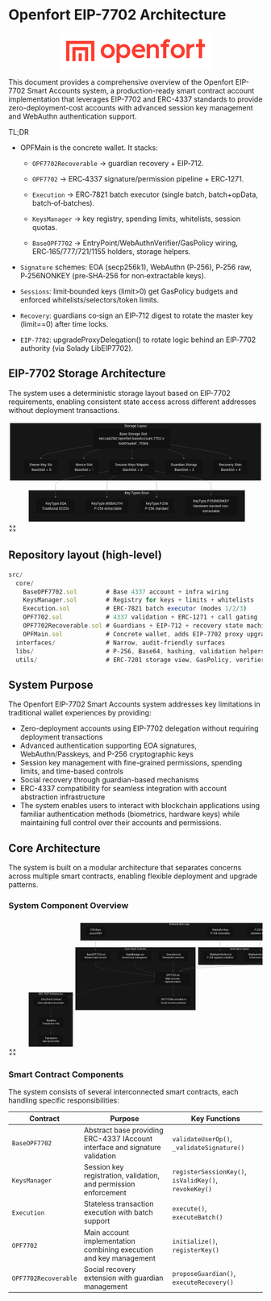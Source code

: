 # Openfort EIP-7702 Architecture

<p align="center">
  <img src="Logo_black_primary_no_bg.png" alt="Openfort" style="width: 300px;" />
</p>


This document provides a comprehensive overview of the Openfort EIP-7702 Smart Accounts system, a production-ready smart contract account implementation that leverages EIP-7702 and ERC-4337 standards to provide zero-deployment-cost accounts with advanced session key management and WebAuthn authentication support.

TL;DR

* OPFMain is the concrete wallet. It stacks:

    - `OPF7702Recoverable` → guardian recovery + EIP‑712.

    - `OPF7702` → ERC‑4337 signature/permission pipeline + ERC‑1271.

    - `Execution` → ERC‑7821 batch executor (single batch, batch+opData, batch‑of‑batches).

    - `KeysManager` → key registry, spending limits, whitelists, session quotas.

    - `BaseOPF7702` → EntryPoint/WebAuthnVerifier/GasPolicy wiring, ERC‑165/777/721/1155 holders, storage helpers.

* `Signature` schemes: EOA (secp256k1), WebAuthn (P‑256), P‑256 raw, P‑256NONKEY (pre‑SHA‑256 for non‑extractable keys).

* `Sessions`: limit‑bounded keys (limit>0) get GasPolicy budgets and enforced whitelists/selectors/token limits.

* `Recovery`: guardians co‑sign an EIP‑712 digest to rotate the master key (limit==0) after time locks.

* `EIP‑7702`: upgradeProxyDelegation() to rotate logic behind an EIP‑7702 authority (via Solady LibEIP7702).

## EIP-7702 Storage Architecture
The system uses a deterministic storage layout based on EIP-7702 requirements, enabling consistent state access across different addresses without deployment transactions.
<div class="group relative cursor-pointer overflow-x-auto rounded-md bg-[#f2f1f0] p-4 transition-colors hover:bg-[#ededed] dark:bg-[#1f1f1f] dark:hover:bg-[#242424]" type="button" aria-haspopup="dialog" aria-expanded="false" aria-controls="radix-«r2c»" data-state="closed"><div class="flex justify-center"><svg aria-roledescription="flowchart-v2" role="graphics-document document" viewBox="0 0 1245.671875 498" style="max-width: 1245.67px; touch-action: none; user-select: none; cursor: grab;" class="flowchart" xmlns:xlink="http://www.w3.org/1999/xlink" xmlns="http://www.w3.org/2000/svg" id="mermaid-baqo79nws2" preserveAspectRatio="xMidYMid meet"><style>#mermaid-baqo79nws2{font-family:ui-sans-serif,-apple-system,system-ui,Segoe UI,Helvetica;font-size:16px;fill:#ccc;}@keyframes edge-animation-frame{from{stroke-dashoffset:0;}}@keyframes dash{to{stroke-dashoffset:0;}}#mermaid-baqo79nws2 .edge-animation-slow{stroke-dasharray:9,5!important;stroke-dashoffset:900;animation:dash 50s linear infinite;stroke-linecap:round;}#mermaid-baqo79nws2 .edge-animation-fast{stroke-dasharray:9,5!important;stroke-dashoffset:900;animation:dash 20s linear infinite;stroke-linecap:round;}#mermaid-baqo79nws2 .error-icon{fill:#333;}#mermaid-baqo79nws2 .error-text{fill:#cccccc;stroke:#cccccc;}#mermaid-baqo79nws2 .edge-thickness-normal{stroke-width:1px;}#mermaid-baqo79nws2 .edge-thickness-thick{stroke-width:3.5px;}#mermaid-baqo79nws2 .edge-pattern-solid{stroke-dasharray:0;}#mermaid-baqo79nws2 .edge-thickness-invisible{stroke-width:0;fill:none;}#mermaid-baqo79nws2 .edge-pattern-dashed{stroke-dasharray:3;}#mermaid-baqo79nws2 .edge-pattern-dotted{stroke-dasharray:2;}#mermaid-baqo79nws2 .marker{fill:#666;stroke:#666;}#mermaid-baqo79nws2 .marker.cross{stroke:#666;}#mermaid-baqo79nws2 svg{font-family:ui-sans-serif,-apple-system,system-ui,Segoe UI,Helvetica;font-size:16px;}#mermaid-baqo79nws2 p{margin:0;}#mermaid-baqo79nws2 .label{font-family:ui-sans-serif,-apple-system,system-ui,Segoe UI,Helvetica;color:#fff;}#mermaid-baqo79nws2 .cluster-label text{fill:#fff;}#mermaid-baqo79nws2 .cluster-label span{color:#fff;}#mermaid-baqo79nws2 .cluster-label span p{background-color:transparent;}#mermaid-baqo79nws2 .label text,#mermaid-baqo79nws2 span{fill:#fff;color:#fff;}#mermaid-baqo79nws2 .node rect,#mermaid-baqo79nws2 .node circle,#mermaid-baqo79nws2 .node ellipse,#mermaid-baqo79nws2 .node polygon,#mermaid-baqo79nws2 .node path{fill:#111;stroke:#222;stroke-width:1px;}#mermaid-baqo79nws2 .rough-node .label text,#mermaid-baqo79nws2 .node .label text,#mermaid-baqo79nws2 .image-shape .label,#mermaid-baqo79nws2 .icon-shape .label{text-anchor:middle;}#mermaid-baqo79nws2 .node .katex path{fill:#000;stroke:#000;stroke-width:1px;}#mermaid-baqo79nws2 .rough-node .label,#mermaid-baqo79nws2 .node .label,#mermaid-baqo79nws2 .image-shape .label,#mermaid-baqo79nws2 .icon-shape .label{text-align:center;}#mermaid-baqo79nws2 .node.clickable{cursor:pointer;}#mermaid-baqo79nws2 .root .anchor path{fill:#666!important;stroke-width:0;stroke:#666;}#mermaid-baqo79nws2 .arrowheadPath{fill:#0b0b0b;}#mermaid-baqo79nws2 .edgePath .path{stroke:#666;stroke-width:2.0px;}#mermaid-baqo79nws2 .flowchart-link{stroke:#666;fill:none;}#mermaid-baqo79nws2 .edgeLabel{background-color:#161616;text-align:center;}#mermaid-baqo79nws2 .edgeLabel p{background-color:#161616;}#mermaid-baqo79nws2 .edgeLabel rect{opacity:0.5;background-color:#161616;fill:#161616;}#mermaid-baqo79nws2 .labelBkg{background-color:rgba(22, 22, 22, 0.5);}#mermaid-baqo79nws2 .cluster rect{fill:#161616;stroke:#222;stroke-width:1px;}#mermaid-baqo79nws2 .cluster text{fill:#fff;}#mermaid-baqo79nws2 .cluster span{color:#fff;}#mermaid-baqo79nws2 div.mermaidTooltip{position:absolute;text-align:center;max-width:200px;padding:2px;font-family:ui-sans-serif,-apple-system,system-ui,Segoe UI,Helvetica;font-size:12px;background:#333;border:1px solid hsl(0, 0%, 10%);border-radius:2px;pointer-events:none;z-index:100;}#mermaid-baqo79nws2 .flowchartTitleText{text-anchor:middle;font-size:18px;fill:#ccc;}#mermaid-baqo79nws2 rect.text{fill:none;stroke-width:0;}#mermaid-baqo79nws2 .icon-shape,#mermaid-baqo79nws2 .image-shape{background-color:#161616;text-align:center;}#mermaid-baqo79nws2 .icon-shape p,#mermaid-baqo79nws2 .image-shape p{background-color:#161616;padding:2px;}#mermaid-baqo79nws2 .icon-shape rect,#mermaid-baqo79nws2 .image-shape rect{opacity:0.5;background-color:#161616;fill:#161616;}#mermaid-baqo79nws2 :root{--mermaid-font-family:"trebuchet ms",verdana,arial,sans-serif;}</style><g><marker orient="auto" markerHeight="8" markerWidth="8" markerUnits="userSpaceOnUse" refY="5" refX="5" viewBox="0 0 10 10" class="marker flowchart-v2" id="mermaid-baqo79nws2_flowchart-v2-pointEnd"><path style="stroke-width: 1; stroke-dasharray: 1, 0;" class="arrowMarkerPath" d="M 0 0 L 10 5 L 0 10 z"></path></marker><marker orient="auto" markerHeight="8" markerWidth="8" markerUnits="userSpaceOnUse" refY="5" refX="4.5" viewBox="0 0 10 10" class="marker flowchart-v2" id="mermaid-baqo79nws2_flowchart-v2-pointStart"><path style="stroke-width: 1; stroke-dasharray: 1, 0;" class="arrowMarkerPath" d="M 0 5 L 10 10 L 10 0 z"></path></marker><marker orient="auto" markerHeight="11" markerWidth="11" markerUnits="userSpaceOnUse" refY="5" refX="11" viewBox="0 0 10 10" class="marker flowchart-v2" id="mermaid-baqo79nws2_flowchart-v2-circleEnd"><circle style="stroke-width: 1; stroke-dasharray: 1, 0;" class="arrowMarkerPath" r="5" cy="5" cx="5"></circle></marker><marker orient="auto" markerHeight="11" markerWidth="11" markerUnits="userSpaceOnUse" refY="5" refX="-1" viewBox="0 0 10 10" class="marker flowchart-v2" id="mermaid-baqo79nws2_flowchart-v2-circleStart"><circle style="stroke-width: 1; stroke-dasharray: 1, 0;" class="arrowMarkerPath" r="5" cy="5" cx="5"></circle></marker><marker orient="auto" markerHeight="11" markerWidth="11" markerUnits="userSpaceOnUse" refY="5.2" refX="12" viewBox="0 0 11 11" class="marker cross flowchart-v2" id="mermaid-baqo79nws2_flowchart-v2-crossEnd"><path style="stroke-width: 2; stroke-dasharray: 1, 0;" class="arrowMarkerPath" d="M 1,1 l 9,9 M 10,1 l -9,9"></path></marker><marker orient="auto" markerHeight="11" markerWidth="11" markerUnits="userSpaceOnUse" refY="5.2" refX="-1" viewBox="0 0 11 11" class="marker cross flowchart-v2" id="mermaid-baqo79nws2_flowchart-v2-crossStart"><path style="stroke-width: 2; stroke-dasharray: 1, 0;" class="arrowMarkerPath" d="M 1,1 l 9,9 M 10,1 l -9,9"></path></marker><g class="root"><g class="clusters"><g data-look="classic" id="subGraph1" class="cluster"><rect height="152" width="1059.3125" y="338" x="99.4609375" style=""></rect><g transform="translate(569.3984375, 338)" class="cluster-label"><foreignObject height="24" width="119.4375"><div style="display: table-cell; white-space: nowrap; line-height: 1.5; max-width: 200px; text-align: center;" xmlns="http://www.w3.org/1999/xhtml"><span class="nodeLabel"><p>Key Types Enum</p></span></div></foreignObject></g></g><g data-look="classic" id="subGraph0" class="cluster"><rect height="280" width="1229.671875" y="8" x="8" style=""></rect><g transform="translate(567.90625, 8)" class="cluster-label"><foreignObject height="24" width="109.859375"><div style="display: table-cell; white-space: nowrap; line-height: 1.5; max-width: 200px; text-align: center;" xmlns="http://www.w3.org/1999/xhtml"><span class="nodeLabel"><p>Storage Layout</p></span></div></foreignObject></g></g></g><g class="edgePaths"><path marker-end="url(#mermaid-baqo79nws2_flowchart-v2-pointEnd)" style="" class="edge-thickness-normal edge-pattern-solid edge-thickness-normal edge-pattern-solid flowchart-link" id="L_BaseSlot_OwnerSlot_0" d="M414.68,116.407L372.052,123.673C329.424,130.938,244.169,145.469,201.542,156.235C158.914,167,158.914,174,158.914,177.5L158.914,181"></path><path marker-end="url(#mermaid-baqo79nws2_flowchart-v2-pointEnd)" style="" class="edge-thickness-normal edge-pattern-solid edge-thickness-normal edge-pattern-solid flowchart-link" id="L_BaseSlot_NonceSlot_0" d="M446.567,135L433.638,139.167C420.709,143.333,394.851,151.667,381.921,159.333C368.992,167,368.992,174,368.992,177.5L368.992,181"></path><path marker-end="url(#mermaid-baqo79nws2_flowchart-v2-pointEnd)" style="" class="edge-thickness-normal edge-pattern-solid edge-thickness-normal edge-pattern-solid flowchart-link" id="L_BaseSlot_SessionKeysSlot_0" d="M604.82,135L604.82,139.167C604.82,143.333,604.82,151.667,604.82,159.333C604.82,167,604.82,174,604.82,177.5L604.82,181"></path><path marker-end="url(#mermaid-baqo79nws2_flowchart-v2-pointEnd)" style="" class="edge-thickness-normal edge-pattern-solid edge-thickness-normal edge-pattern-solid flowchart-link" id="L_BaseSlot_GuardianSlot_0" d="M775.64,135L789.596,139.167C803.552,143.333,831.463,151.667,845.419,159.333C859.375,167,859.375,174,859.375,177.5L859.375,181"></path><path marker-end="url(#mermaid-baqo79nws2_flowchart-v2-pointEnd)" style="" class="edge-thickness-normal edge-pattern-solid edge-thickness-normal edge-pattern-solid flowchart-link" id="L_BaseSlot_RecoverySlot_0" d="M794.961,113.94L843.712,121.617C892.464,129.294,989.966,144.647,1038.717,155.823C1087.469,167,1087.469,174,1087.469,177.5L1087.469,181"></path><path marker-end="url(#mermaid-baqo79nws2_flowchart-v2-pointEnd)" style="" class="edge-thickness-normal edge-pattern-solid edge-thickness-normal edge-pattern-solid flowchart-link" id="L_SessionKeysSlot_EOAType_0" d="M493.555,243.019L449.695,250.516C405.836,258.012,318.117,273.006,274.258,284.67C230.398,296.333,230.398,304.667,230.398,313C230.398,321.333,230.398,329.667,230.398,339.333C230.398,349,230.398,360,230.398,365.5L230.398,371"></path><path marker-end="url(#mermaid-baqo79nws2_flowchart-v2-pointEnd)" style="" class="edge-thickness-normal edge-pattern-solid edge-thickness-normal edge-pattern-solid flowchart-link" id="L_SessionKeysSlot_WebAuthnType_0" d="M530.562,263L522.629,267.167C514.695,271.333,498.828,279.667,490.894,288C482.961,296.333,482.961,304.667,482.961,313C482.961,321.333,482.961,329.667,482.961,339.333C482.961,349,482.961,360,482.961,365.5L482.961,371"></path><path marker-end="url(#mermaid-baqo79nws2_flowchart-v2-pointEnd)" style="" class="edge-thickness-normal edge-pattern-solid edge-thickness-normal edge-pattern-solid flowchart-link" id="L_SessionKeysSlot_P256Type_0" d="M679.078,263L687.012,267.167C694.945,271.333,710.813,279.667,718.746,288C726.68,296.333,726.68,304.667,726.68,313C726.68,321.333,726.68,329.667,726.68,339.333C726.68,349,726.68,360,726.68,365.5L726.68,371"></path><path marker-end="url(#mermaid-baqo79nws2_flowchart-v2-pointEnd)" style="" class="edge-thickness-normal edge-pattern-solid edge-thickness-normal edge-pattern-solid flowchart-link" id="L_SessionKeysSlot_P256NonKeyType_0" d="M716.086,242.308L762.367,249.923C808.648,257.539,901.211,272.769,947.492,284.551C993.773,296.333,993.773,304.667,993.773,313C993.773,321.333,993.773,329.667,993.773,337.333C993.773,345,993.773,352,993.773,355.5L993.773,359"></path></g><g class="edgeLabels"><g class="edgeLabel"><g transform="translate(0, 0)" class="label"><foreignObject height="0" width="0"><div style="display: table-cell; white-space: nowrap; line-height: 1.5; max-width: 200px; text-align: center;" class="labelBkg" xmlns="http://www.w3.org/1999/xhtml"><span class="edgeLabel"></span></div></foreignObject></g></g><g class="edgeLabel"><g transform="translate(0, 0)" class="label"><foreignObject height="0" width="0"><div style="display: table-cell; white-space: nowrap; line-height: 1.5; max-width: 200px; text-align: center;" class="labelBkg" xmlns="http://www.w3.org/1999/xhtml"><span class="edgeLabel"></span></div></foreignObject></g></g><g class="edgeLabel"><g transform="translate(0, 0)" class="label"><foreignObject height="0" width="0"><div style="display: table-cell; white-space: nowrap; line-height: 1.5; max-width: 200px; text-align: center;" class="labelBkg" xmlns="http://www.w3.org/1999/xhtml"><span class="edgeLabel"></span></div></foreignObject></g></g><g class="edgeLabel"><g transform="translate(0, 0)" class="label"><foreignObject height="0" width="0"><div style="display: table-cell; white-space: nowrap; line-height: 1.5; max-width: 200px; text-align: center;" class="labelBkg" xmlns="http://www.w3.org/1999/xhtml"><span class="edgeLabel"></span></div></foreignObject></g></g><g class="edgeLabel"><g transform="translate(0, 0)" class="label"><foreignObject height="0" width="0"><div style="display: table-cell; white-space: nowrap; line-height: 1.5; max-width: 200px; text-align: center;" class="labelBkg" xmlns="http://www.w3.org/1999/xhtml"><span class="edgeLabel"></span></div></foreignObject></g></g><g class="edgeLabel"><g transform="translate(0, 0)" class="label"><foreignObject height="0" width="0"><div style="display: table-cell; white-space: nowrap; line-height: 1.5; max-width: 200px; text-align: center;" class="labelBkg" xmlns="http://www.w3.org/1999/xhtml"><span class="edgeLabel"></span></div></foreignObject></g></g><g class="edgeLabel"><g transform="translate(0, 0)" class="label"><foreignObject height="0" width="0"><div style="display: table-cell; white-space: nowrap; line-height: 1.5; max-width: 200px; text-align: center;" class="labelBkg" xmlns="http://www.w3.org/1999/xhtml"><span class="edgeLabel"></span></div></foreignObject></g></g><g class="edgeLabel"><g transform="translate(0, 0)" class="label"><foreignObject height="0" width="0"><div style="display: table-cell; white-space: nowrap; line-height: 1.5; max-width: 200px; text-align: center;" class="labelBkg" xmlns="http://www.w3.org/1999/xhtml"><span class="edgeLabel"></span></div></foreignObject></g></g><g class="edgeLabel"><g transform="translate(0, 0)" class="label"><foreignObject height="0" width="0"><div style="display: table-cell; white-space: nowrap; line-height: 1.5; max-width: 200px; text-align: center;" class="labelBkg" xmlns="http://www.w3.org/1999/xhtml"><span class="edgeLabel"></span></div></foreignObject></g></g></g><g class="nodes"><g transform="translate(604.8203125, 84)" id="flowchart-BaseSlot-0" class="node default"><rect height="102" width="380.28125" y="-51" x="-190.140625" style="" class="basic label-container"></rect><g transform="translate(-160.140625, -36)" style="" class="label"><rect></rect><foreignObject height="72" width="320.28125"><div style="display: table; white-space: break-spaces; line-height: 1.5; max-width: 200px; text-align: center; width: 200px;" xmlns="http://www.w3.org/1999/xhtml"><span class="nodeLabel"><p>Base Storage Slot<br>keccak256('openfort.baseAccount.7702.v1')<br>0x801ae8ef...7f368</p></span></div></foreignObject></g></g><g transform="translate(158.9140625, 224)" id="flowchart-OwnerSlot-1" class="node default"><rect height="78" width="171.03125" y="-39" x="-85.515625" style="" class="basic label-container"></rect><g transform="translate(-55.515625, -24)" style="" class="label"><rect></rect><foreignObject height="48" width="111.03125"><div style="display: table-cell; white-space: nowrap; line-height: 1.5; max-width: 200px; text-align: center;" xmlns="http://www.w3.org/1999/xhtml"><span class="nodeLabel"><p>Owner Key Slot<br>BaseSlot + 0</p></span></div></foreignObject></g></g><g transform="translate(368.9921875, 224)" id="flowchart-NonceSlot-2" class="node default"><rect height="78" width="149.125" y="-39" x="-74.5625" style="" class="basic label-container"></rect><g transform="translate(-44.5625, -24)" style="" class="label"><rect></rect><foreignObject height="48" width="89.125"><div style="display: table-cell; white-space: nowrap; line-height: 1.5; max-width: 200px; text-align: center;" xmlns="http://www.w3.org/1999/xhtml"><span class="nodeLabel"><p>Nonce Slot<br>BaseSlot + 1</p></span></div></foreignObject></g></g><g transform="translate(604.8203125, 224)" id="flowchart-SessionKeysSlot-3" class="node default"><rect height="78" width="222.53125" y="-39" x="-111.265625" style="" class="basic label-container"></rect><g transform="translate(-81.265625, -24)" style="" class="label"><rect></rect><foreignObject height="48" width="162.53125"><div style="display: table-cell; white-space: nowrap; line-height: 1.5; max-width: 200px; text-align: center;" xmlns="http://www.w3.org/1999/xhtml"><span class="nodeLabel"><p>Session Keys Mapping<br>BaseSlot + 2</p></span></div></foreignObject></g></g><g transform="translate(859.375, 224)" id="flowchart-GuardianSlot-4" class="node default"><rect height="78" width="186.578125" y="-39" x="-93.2890625" style="" class="basic label-container"></rect><g transform="translate(-63.2890625, -24)" style="" class="label"><rect></rect><foreignObject height="48" width="126.578125"><div style="display: table-cell; white-space: nowrap; line-height: 1.5; max-width: 200px; text-align: center;" xmlns="http://www.w3.org/1999/xhtml"><span class="nodeLabel"><p>Guardian Storage<br>BaseSlot + 3</p></span></div></foreignObject></g></g><g transform="translate(1087.46875, 224)" id="flowchart-RecoverySlot-5" class="node default"><rect height="78" width="169.609375" y="-39" x="-84.8046875" style="" class="basic label-container"></rect><g transform="translate(-54.8046875, -24)" style="" class="label"><rect></rect><foreignObject height="48" width="109.609375"><div style="display: table-cell; white-space: nowrap; line-height: 1.5; max-width: 200px; text-align: center;" xmlns="http://www.w3.org/1999/xhtml"><span class="nodeLabel"><p>Recovery State<br>BaseSlot + 4</p></span></div></foreignObject></g></g><g transform="translate(230.3984375, 414)" id="flowchart-EOAType-6" class="node default"><rect height="78" width="191.875" y="-39" x="-95.9375" style="" class="basic label-container"></rect><g transform="translate(-65.9375, -24)" style="" class="label"><rect></rect><foreignObject height="48" width="131.875"><div style="display: table-cell; white-space: nowrap; line-height: 1.5; max-width: 200px; text-align: center;" xmlns="http://www.w3.org/1999/xhtml"><span class="nodeLabel"><p>KeyType.EOA<br>Traditional ECDSA</p></span></div></foreignObject></g></g><g transform="translate(482.9609375, 414)" id="flowchart-WebAuthnType-7" class="node default"><rect height="78" width="213.25" y="-39" x="-106.625" style="" class="basic label-container"></rect><g transform="translate(-76.625, -24)" style="" class="label"><rect></rect><foreignObject height="48" width="153.25"><div style="display: table-cell; white-space: nowrap; line-height: 1.5; max-width: 200px; text-align: center;" xmlns="http://www.w3.org/1999/xhtml"><span class="nodeLabel"><p>KeyType.WEBAUTHN<br>P-256 extractable</p></span></div></foreignObject></g></g><g transform="translate(726.6796875, 414)" id="flowchart-P256Type-8" class="node default"><rect height="78" width="174.1875" y="-39" x="-87.09375" style="" class="basic label-container"></rect><g transform="translate(-57.09375, -24)" style="" class="label"><rect></rect><foreignObject height="48" width="114.1875"><div style="display: table-cell; white-space: nowrap; line-height: 1.5; max-width: 200px; text-align: center;" xmlns="http://www.w3.org/1999/xhtml"><span class="nodeLabel"><p>KeyType.P256<br>P-256 standard</p></span></div></foreignObject></g></g><g transform="translate(993.7734375, 414)" id="flowchart-P256NonKeyType-9" class="node default"><rect height="102" width="260" y="-51" x="-130" style="" class="basic label-container"></rect><g transform="translate(-100, -36)" style="" class="label"><rect></rect><foreignObject height="72" width="200"><div style="display: table; white-space: break-spaces; line-height: 1.5; max-width: 200px; text-align: center; width: 200px;" xmlns="http://www.w3.org/1999/xhtml"><span class="nodeLabel"><p>KeyType.P256NONKEY<br>Hardware-backed non-extractable</p></span></div></foreignObject></g></g></g></g></g></svg></div><div class="bg-input-dark absolute right-2 top-2 rounded-sm p-1 opacity-0 transition-opacity group-hover:opacity-100"><svg xmlns="http://www.w3.org/2000/svg" width="16" height="16" fill="currentColor" viewBox="0 0 256 256" class="light:text-gray-800 text-white dark:text-white"><path d="M216,48V96a8,8,0,0,1-16,0V67.31l-42.34,42.35a8,8,0,0,1-11.32-11.32L188.69,56H160a8,8,0,0,1,0-16h48A8,8,0,0,1,216,48ZM98.34,146.34,56,188.69V160a8,8,0,0,0-16,0v48a8,8,0,0,0,8,8H96a8,8,0,0,0,0-16H67.31l42.35-42.34a8,8,0,0,0-11.32-11.32ZM208,152a8,8,0,0,0-8,8v28.69l-42.34-42.35a8,8,0,0,0-11.32,11.32L188.69,200H160a8,8,0,0,0,0,16h48a8,8,0,0,0,8-8V160A8,8,0,0,0,208,152ZM67.31,56H96a8,8,0,0,0,0-16H48a8,8,0,0,0-8,8V96a8,8,0,0,0,16,0V67.31l42.34,42.35a8,8,0,0,0,11.32-11.32Z"></path></svg></div></div>

## Repository layout (high‑level)
```ts
src/
  core/
    BaseOPF7702.sol        # Base 4337 account + infra wiring
    KeysManager.sol        # Registry for keys + limits + whitelists
    Execution.sol          # ERC‑7821 batch executor (modes 1/2/3)
    OPF7702.sol            # 4337 validation + ERC‑1271 + call gating
    OPF7702Recoverable.sol # Guardians + EIP‑712 + recovery state machine
    OPFMain.sol            # Concrete wallet, adds EIP‑7702 proxy upgrade
  interfaces/              # Narrow, audit‑friendly surfaces
  libs/                    # P‑256, Base64, hashing, validation helpers
  utils/                   # ERC‑7201 storage view, GasPolicy, verifiers
  ```

## System Purpose
The Openfort EIP-7702 Smart Accounts system addresses key limitations in traditional wallet experiences by providing:

* Zero-deployment accounts using EIP-7702 delegation without requiring deployment transactions
* Advanced authentication supporting EOA signatures, WebAuthn/Passkeys, and P-256 cryptographic keys
* Session key management with fine-grained permissions, spending limits, and time-based controls
* Social recovery through guardian-based mechanisms
* ERC-4337 compatibility for seamless integration with account abstraction infrastructure
* The system enables users to interact with blockchain applications using familiar authentication methods (biometrics, hardware keys) while maintaining full control over their accounts and permissions.

## Core Architecture
The system is built on a modular architecture that separates concerns across multiple smart contracts, enabling flexible deployment and upgrade patterns.

### System Component Overview
<div class="group relative cursor-pointer overflow-x-auto rounded-md bg-[#f2f1f0] p-4 transition-colors hover:bg-[#ededed] dark:bg-[#1f1f1f] dark:hover:bg-[#242424]" type="button" aria-haspopup="dialog" aria-expanded="false" aria-controls="radix-«r29»" data-state="closed"><div class="flex justify-center"><svg aria-roledescription="flowchart-v2" role="graphics-document document" viewBox="-140.14016723632812 -23.70452761171882 1855.8905029296875 932.9999389648438" style="max-width: 1855.89px; touch-action: none; user-select: none; cursor: grab;" class="flowchart" xmlns:xlink="http://www.w3.org/1999/xlink" xmlns="http://www.w3.org/2000/svg" id="mermaid-a4tp500twnv" preserveAspectRatio="xMidYMid meet"><style>#mermaid-a4tp500twnv{font-family:ui-sans-serif,-apple-system,system-ui,Segoe UI,Helvetica;font-size:16px;fill:#ccc;}@keyframes edge-animation-frame{from{stroke-dashoffset:0;}}@keyframes dash{to{stroke-dashoffset:0;}}#mermaid-a4tp500twnv .edge-animation-slow{stroke-dasharray:9,5!important;stroke-dashoffset:900;animation:dash 50s linear infinite;stroke-linecap:round;}#mermaid-a4tp500twnv .edge-animation-fast{stroke-dasharray:9,5!important;stroke-dashoffset:900;animation:dash 20s linear infinite;stroke-linecap:round;}#mermaid-a4tp500twnv .error-icon{fill:#333;}#mermaid-a4tp500twnv .error-text{fill:#cccccc;stroke:#cccccc;}#mermaid-a4tp500twnv .edge-thickness-normal{stroke-width:1px;}#mermaid-a4tp500twnv .edge-thickness-thick{stroke-width:3.5px;}#mermaid-a4tp500twnv .edge-pattern-solid{stroke-dasharray:0;}#mermaid-a4tp500twnv .edge-thickness-invisible{stroke-width:0;fill:none;}#mermaid-a4tp500twnv .edge-pattern-dashed{stroke-dasharray:3;}#mermaid-a4tp500twnv .edge-pattern-dotted{stroke-dasharray:2;}#mermaid-a4tp500twnv .marker{fill:#666;stroke:#666;}#mermaid-a4tp500twnv .marker.cross{stroke:#666;}#mermaid-a4tp500twnv svg{font-family:ui-sans-serif,-apple-system,system-ui,Segoe UI,Helvetica;font-size:16px;}#mermaid-a4tp500twnv p{margin:0;}#mermaid-a4tp500twnv .label{font-family:ui-sans-serif,-apple-system,system-ui,Segoe UI,Helvetica;color:#fff;}#mermaid-a4tp500twnv .cluster-label text{fill:#fff;}#mermaid-a4tp500twnv .cluster-label span{color:#fff;}#mermaid-a4tp500twnv .cluster-label span p{background-color:transparent;}#mermaid-a4tp500twnv .label text,#mermaid-a4tp500twnv span{fill:#fff;color:#fff;}#mermaid-a4tp500twnv .node rect,#mermaid-a4tp500twnv .node circle,#mermaid-a4tp500twnv .node ellipse,#mermaid-a4tp500twnv .node polygon,#mermaid-a4tp500twnv .node path{fill:#111;stroke:#222;stroke-width:1px;}#mermaid-a4tp500twnv .rough-node .label text,#mermaid-a4tp500twnv .node .label text,#mermaid-a4tp500twnv .image-shape .label,#mermaid-a4tp500twnv .icon-shape .label{text-anchor:middle;}#mermaid-a4tp500twnv .node .katex path{fill:#000;stroke:#000;stroke-width:1px;}#mermaid-a4tp500twnv .rough-node .label,#mermaid-a4tp500twnv .node .label,#mermaid-a4tp500twnv .image-shape .label,#mermaid-a4tp500twnv .icon-shape .label{text-align:center;}#mermaid-a4tp500twnv .node.clickable{cursor:pointer;}#mermaid-a4tp500twnv .root .anchor path{fill:#666!important;stroke-width:0;stroke:#666;}#mermaid-a4tp500twnv .arrowheadPath{fill:#0b0b0b;}#mermaid-a4tp500twnv .edgePath .path{stroke:#666;stroke-width:2.0px;}#mermaid-a4tp500twnv .flowchart-link{stroke:#666;fill:none;}#mermaid-a4tp500twnv .edgeLabel{background-color:#161616;text-align:center;}#mermaid-a4tp500twnv .edgeLabel p{background-color:#161616;}#mermaid-a4tp500twnv .edgeLabel rect{opacity:0.5;background-color:#161616;fill:#161616;}#mermaid-a4tp500twnv .labelBkg{background-color:rgba(22, 22, 22, 0.5);}#mermaid-a4tp500twnv .cluster rect{fill:#161616;stroke:#222;stroke-width:1px;}#mermaid-a4tp500twnv .cluster text{fill:#fff;}#mermaid-a4tp500twnv .cluster span{color:#fff;}#mermaid-a4tp500twnv div.mermaidTooltip{position:absolute;text-align:center;max-width:200px;padding:2px;font-family:ui-sans-serif,-apple-system,system-ui,Segoe UI,Helvetica;font-size:12px;background:#333;border:1px solid hsl(0, 0%, 10%);border-radius:2px;pointer-events:none;z-index:100;}#mermaid-a4tp500twnv .flowchartTitleText{text-anchor:middle;font-size:18px;fill:#ccc;}#mermaid-a4tp500twnv rect.text{fill:none;stroke-width:0;}#mermaid-a4tp500twnv .icon-shape,#mermaid-a4tp500twnv .image-shape{background-color:#161616;text-align:center;}#mermaid-a4tp500twnv .icon-shape p,#mermaid-a4tp500twnv .image-shape p{background-color:#161616;padding:2px;}#mermaid-a4tp500twnv .icon-shape rect,#mermaid-a4tp500twnv .image-shape rect{opacity:0.5;background-color:#161616;fill:#161616;}#mermaid-a4tp500twnv :root{--mermaid-font-family:"trebuchet ms",verdana,arial,sans-serif;}</style><g><marker orient="auto" markerHeight="8" markerWidth="8" markerUnits="userSpaceOnUse" refY="5" refX="5" viewBox="0 0 10 10" class="marker flowchart-v2" id="mermaid-a4tp500twnv_flowchart-v2-pointEnd"><path style="stroke-width: 1; stroke-dasharray: 1, 0;" class="arrowMarkerPath" d="M 0 0 L 10 5 L 0 10 z"></path></marker><marker orient="auto" markerHeight="8" markerWidth="8" markerUnits="userSpaceOnUse" refY="5" refX="4.5" viewBox="0 0 10 10" class="marker flowchart-v2" id="mermaid-a4tp500twnv_flowchart-v2-pointStart"><path style="stroke-width: 1; stroke-dasharray: 1, 0;" class="arrowMarkerPath" d="M 0 5 L 10 10 L 10 0 z"></path></marker><marker orient="auto" markerHeight="11" markerWidth="11" markerUnits="userSpaceOnUse" refY="5" refX="11" viewBox="0 0 10 10" class="marker flowchart-v2" id="mermaid-a4tp500twnv_flowchart-v2-circleEnd"><circle style="stroke-width: 1; stroke-dasharray: 1, 0;" class="arrowMarkerPath" r="5" cy="5" cx="5"></circle></marker><marker orient="auto" markerHeight="11" markerWidth="11" markerUnits="userSpaceOnUse" refY="5" refX="-1" viewBox="0 0 10 10" class="marker flowchart-v2" id="mermaid-a4tp500twnv_flowchart-v2-circleStart"><circle style="stroke-width: 1; stroke-dasharray: 1, 0;" class="arrowMarkerPath" r="5" cy="5" cx="5"></circle></marker><marker orient="auto" markerHeight="11" markerWidth="11" markerUnits="userSpaceOnUse" refY="5.2" refX="12" viewBox="0 0 11 11" class="marker cross flowchart-v2" id="mermaid-a4tp500twnv_flowchart-v2-crossEnd"><path style="stroke-width: 2; stroke-dasharray: 1, 0;" class="arrowMarkerPath" d="M 1,1 l 9,9 M 10,1 l -9,9"></path></marker><marker orient="auto" markerHeight="11" markerWidth="11" markerUnits="userSpaceOnUse" refY="5.2" refX="-1" viewBox="0 0 11 11" class="marker cross flowchart-v2" id="mermaid-a4tp500twnv_flowchart-v2-crossStart"><path style="stroke-width: 2; stroke-dasharray: 1, 0;" class="arrowMarkerPath" d="M 1,1 l 9,9 M 10,1 l -9,9"></path></marker><g class="root"><g class="clusters"><g data-look="classic" id="subGraph3" class="cluster"><rect height="409" width="321.234375" y="516" x="8" style=""></rect><g transform="translate(79.171875, 516)" class="cluster-label"><foreignObject height="24" width="178.890625"><div style="display: table-cell; white-space: nowrap; line-height: 1.5; max-width: 200px; text-align: center;" xmlns="http://www.w3.org/1999/xhtml"><span class="nodeLabel"><p>ERC-4337 Infrastructure</p></span></div></foreignObject></g></g><g data-look="classic" id="subGraph2" class="cluster"><rect height="128" width="601.859375" y="186" x="1246.03125" style=""></rect><g transform="translate(1477.1953125, 186)" class="cluster-label"><foreignObject height="24" width="139.53125"><div style="display: table-cell; white-space: nowrap; line-height: 1.5; max-width: 200px; text-align: center;" xmlns="http://www.w3.org/1999/xhtml"><span class="nodeLabel"><p>Verification System</p></span></div></foreignObject></g></g><g data-look="classic" id="subGraph1" class="cluster"><rect height="458" width="876.796875" y="186" x="349.234375" style=""></rect><g transform="translate(708.7421875, 186)" class="cluster-label"><foreignObject height="24" width="157.78125"><div style="display: table-cell; white-space: nowrap; line-height: 1.5; max-width: 200px; text-align: center;" xmlns="http://www.w3.org/1999/xhtml"><span class="nodeLabel"><p>Core Smart Contracts</p></span></div></foreignObject></g></g><g data-look="classic" id="subGraph0" class="cluster"><rect height="128" width="1446.4140625" y="8" x="385.7265625" style=""></rect><g transform="translate(1034.43359375, 8)" class="cluster-label"><foreignObject height="24" width="149"><div style="display: table-cell; white-space: nowrap; line-height: 1.5; max-width: 200px; text-align: center;" xmlns="http://www.w3.org/1999/xhtml"><span class="nodeLabel"><p>Authentication Layer</p></span></div></foreignObject></g></g></g><g class="edgePaths"><path marker-end="url(#mermaid-a4tp500twnv_flowchart-v2-pointEnd)" style="" class="edge-thickness-normal edge-pattern-solid edge-thickness-normal edge-pattern-solid flowchart-link" id="L_EOAKeys_BaseOPF7702_0" d="M496.156,111L496.156,115.167C496.156,119.333,496.156,127.667,496.156,136C496.156,144.333,496.156,152.667,496.156,161C496.156,169.333,496.156,177.667,496.156,185.333C496.156,193,496.156,200,496.156,203.5L496.156,207"></path><path marker-end="url(#mermaid-a4tp500twnv_flowchart-v2-pointEnd)" style="" class="edge-thickness-normal edge-pattern-solid edge-thickness-normal edge-pattern-solid flowchart-link" id="L_WebAuthnKeys_WebAuthnVerifier_0" d="M1406.586,111L1406.586,115.167C1406.586,119.333,1406.586,127.667,1406.586,136C1406.586,144.333,1406.586,152.667,1406.586,161C1406.586,169.333,1406.586,177.667,1406.586,185.333C1406.586,193,1406.586,200,1406.586,203.5L1406.586,207"></path><path marker-end="url(#mermaid-a4tp500twnv_flowchart-v2-pointEnd)" style="" class="edge-thickness-normal edge-pattern-solid edge-thickness-normal edge-pattern-solid flowchart-link" id="L_P256Keys_WebAuthnVerifierV2_0" d="M1697.516,111L1697.516,115.167C1697.516,119.333,1697.516,127.667,1697.516,136C1697.516,144.333,1697.516,152.667,1697.516,161C1697.516,169.333,1697.516,177.667,1697.516,185.333C1697.516,193,1697.516,200,1697.516,203.5L1697.516,207"></path><path marker-end="url(#mermaid-a4tp500twnv_flowchart-v2-pointEnd)" style="" class="edge-thickness-normal edge-pattern-solid edge-thickness-normal edge-pattern-solid flowchart-link" id="L_BaseOPF7702_OPF7702_0" d="M496.156,289L496.156,293.167C496.156,297.333,496.156,305.667,496.156,314C496.156,322.333,496.156,330.667,567.975,344.496C639.793,358.325,783.43,377.651,855.249,387.313L927.067,396.976"></path><path marker-end="url(#mermaid-a4tp500twnv_flowchart-v2-pointEnd)" style="" class="edge-thickness-normal edge-pattern-solid edge-thickness-normal edge-pattern-solid flowchart-link" id="L_KeysManager_OPF7702_0" d="M780.469,289L780.469,293.167C780.469,297.333,780.469,305.667,780.469,314C780.469,322.333,780.469,330.667,804.919,341.457C829.369,352.246,878.27,365.493,902.72,372.116L927.17,378.739"></path><path marker-end="url(#mermaid-a4tp500twnv_flowchart-v2-pointEnd)" style="" class="edge-thickness-normal edge-pattern-solid edge-thickness-normal edge-pattern-solid flowchart-link" id="L_Execution_OPF7702_0" d="M1062.281,289L1062.281,293.167C1062.281,297.333,1062.281,305.667,1062.281,314C1062.281,322.333,1062.281,330.667,1062.224,338.333C1062.166,346,1062.051,353,1061.993,356.5L1061.936,360.001"></path><path marker-end="url(#mermaid-a4tp500twnv_flowchart-v2-pointEnd)" style="" class="edge-thickness-normal edge-pattern-solid edge-thickness-normal edge-pattern-solid flowchart-link" id="L_OPF7702_OPFRecoverable_0" d="M1063.618,466L1063.83,470.167C1064.041,474.333,1064.464,482.667,1064.675,491C1064.887,499.333,1064.887,507.667,1064.887,515.333C1064.887,523,1064.887,530,1064.887,533.5L1064.887,537"></path><path marker-end="url(#mermaid-a4tp500twnv_flowchart-v2-pointEnd)" style="" class="edge-thickness-normal edge-pattern-solid edge-thickness-normal edge-pattern-solid flowchart-link" id="L_WebAuthnVerifier_OPF7702_0" d="M1406.586,289L1406.586,293.167C1406.586,297.333,1406.586,305.667,1361.077,314C1315.568,322.333,1224.549,330.667,1175.526,338.518C1126.502,346.369,1119.473,353.737,1115.958,357.421L1112.444,361.106"></path><path marker-end="url(#mermaid-a4tp500twnv_flowchart-v2-pointEnd)" style="" class="edge-thickness-normal edge-pattern-solid edge-thickness-normal edge-pattern-solid flowchart-link" id="L_WebAuthnVerifierV2_OPF7702_0" d="M1697.516,289L1697.516,293.167C1697.516,297.333,1697.516,305.667,1606.852,314C1516.188,322.333,1334.859,330.667,1239.639,338.577C1144.419,346.487,1135.307,353.974,1130.75,357.717L1126.194,361.461"></path><path marker-end="url(#mermaid-a4tp500twnv_flowchart-v2-pointEnd)" style="" class="edge-thickness-normal edge-pattern-solid edge-thickness-normal edge-pattern-solid flowchart-link" id="L_OPF7702_EntryPoint_0" d="M931.031,430.954L849.482,440.961C767.932,450.969,604.833,470.985,523.284,485.159C441.734,499.333,441.734,507.667,417.8,517.442C393.866,527.217,345.997,538.434,322.063,544.043L298.129,549.651"></path><path marker-end="url(#mermaid-a4tp500twnv_flowchart-v2-pointEnd)" style="" class="edge-thickness-normal edge-pattern-solid edge-thickness-normal edge-pattern-solid flowchart-link" id="L_EntryPoint_Bundlers_0" d="M168.617,619L168.617,623.167C168.617,627.333,168.617,635.667,168.617,644C168.617,652.333,168.617,660.667,168.617,668.333C168.617,676,168.617,683,168.617,686.5L168.617,690"></path><path marker-end="url(#mermaid-a4tp500twnv_flowchart-v2-pointEnd)" style="" class="edge-thickness-normal edge-pattern-solid edge-thickness-normal edge-pattern-solid flowchart-link" id="L_Bundlers_Paymasters_0" d="M168.617,772L168.617,776.167C168.617,780.333,168.617,788.667,168.617,796.333C168.617,804,168.617,811,168.617,814.5L168.617,818"></path></g><g class="edgeLabels"><g class="edgeLabel"><g transform="translate(0, 0)" class="label"><foreignObject height="0" width="0"><div style="display: table-cell; white-space: nowrap; line-height: 1.5; max-width: 200px; text-align: center;" class="labelBkg" xmlns="http://www.w3.org/1999/xhtml"><span class="edgeLabel"></span></div></foreignObject></g></g><g class="edgeLabel"><g transform="translate(0, 0)" class="label"><foreignObject height="0" width="0"><div style="display: table-cell; white-space: nowrap; line-height: 1.5; max-width: 200px; text-align: center;" class="labelBkg" xmlns="http://www.w3.org/1999/xhtml"><span class="edgeLabel"></span></div></foreignObject></g></g><g class="edgeLabel"><g transform="translate(0, 0)" class="label"><foreignObject height="0" width="0"><div style="display: table-cell; white-space: nowrap; line-height: 1.5; max-width: 200px; text-align: center;" class="labelBkg" xmlns="http://www.w3.org/1999/xhtml"><span class="edgeLabel"></span></div></foreignObject></g></g><g class="edgeLabel"><g transform="translate(0, 0)" class="label"><foreignObject height="0" width="0"><div style="display: table-cell; white-space: nowrap; line-height: 1.5; max-width: 200px; text-align: center;" class="labelBkg" xmlns="http://www.w3.org/1999/xhtml"><span class="edgeLabel"></span></div></foreignObject></g></g><g class="edgeLabel"><g transform="translate(0, 0)" class="label"><foreignObject height="0" width="0"><div style="display: table-cell; white-space: nowrap; line-height: 1.5; max-width: 200px; text-align: center;" class="labelBkg" xmlns="http://www.w3.org/1999/xhtml"><span class="edgeLabel"></span></div></foreignObject></g></g><g class="edgeLabel"><g transform="translate(0, 0)" class="label"><foreignObject height="0" width="0"><div style="display: table-cell; white-space: nowrap; line-height: 1.5; max-width: 200px; text-align: center;" class="labelBkg" xmlns="http://www.w3.org/1999/xhtml"><span class="edgeLabel"></span></div></foreignObject></g></g><g class="edgeLabel"><g transform="translate(0, 0)" class="label"><foreignObject height="0" width="0"><div style="display: table-cell; white-space: nowrap; line-height: 1.5; max-width: 200px; text-align: center;" class="labelBkg" xmlns="http://www.w3.org/1999/xhtml"><span class="edgeLabel"></span></div></foreignObject></g></g><g class="edgeLabel"><g transform="translate(0, 0)" class="label"><foreignObject height="0" width="0"><div style="display: table-cell; white-space: nowrap; line-height: 1.5; max-width: 200px; text-align: center;" class="labelBkg" xmlns="http://www.w3.org/1999/xhtml"><span class="edgeLabel"></span></div></foreignObject></g></g><g class="edgeLabel"><g transform="translate(0, 0)" class="label"><foreignObject height="0" width="0"><div style="display: table-cell; white-space: nowrap; line-height: 1.5; max-width: 200px; text-align: center;" class="labelBkg" xmlns="http://www.w3.org/1999/xhtml"><span class="edgeLabel"></span></div></foreignObject></g></g><g class="edgeLabel"><g transform="translate(0, 0)" class="label"><foreignObject height="0" width="0"><div style="display: table-cell; white-space: nowrap; line-height: 1.5; max-width: 200px; text-align: center;" class="labelBkg" xmlns="http://www.w3.org/1999/xhtml"><span class="edgeLabel"></span></div></foreignObject></g></g><g class="edgeLabel"><g transform="translate(0, 0)" class="label"><foreignObject height="0" width="0"><div style="display: table-cell; white-space: nowrap; line-height: 1.5; max-width: 200px; text-align: center;" class="labelBkg" xmlns="http://www.w3.org/1999/xhtml"><span class="edgeLabel"></span></div></foreignObject></g></g><g class="edgeLabel"><g transform="translate(0, 0)" class="label"><foreignObject height="0" width="0"><div style="display: table-cell; white-space: nowrap; line-height: 1.5; max-width: 200px; text-align: center;" class="labelBkg" xmlns="http://www.w3.org/1999/xhtml"><span class="edgeLabel"></span></div></foreignObject></g></g></g><g class="nodes"><g transform="translate(496.15625, 72)" id="flowchart-EOAKeys-0" class="node default"><rect height="78" width="150.859375" y="-39" x="-75.4296875" style="" class="basic label-container"></rect><g transform="translate(-45.4296875, -24)" style="" class="label"><rect></rect><foreignObject height="48" width="90.859375"><div style="display: table-cell; white-space: nowrap; line-height: 1.5; max-width: 200px; text-align: center;" xmlns="http://www.w3.org/1999/xhtml"><span class="nodeLabel"><p>EOA Keys<br>(secp256k1)</p></span></div></foreignObject></g></g><g transform="translate(1406.5859375, 72)" id="flowchart-WebAuthnKeys-1" class="node default"><rect height="78" width="202.953125" y="-39" x="-101.4765625" style="" class="basic label-container"></rect><g transform="translate(-71.4765625, -24)" style="" class="label"><rect></rect><foreignObject height="48" width="142.953125"><div style="display: table-cell; white-space: nowrap; line-height: 1.5; max-width: 200px; text-align: center;" xmlns="http://www.w3.org/1999/xhtml"><span class="nodeLabel"><p>WebAuthn Keys<br>(P-256 extractable)</p></span></div></foreignObject></g></g><g transform="translate(1697.515625, 72)" id="flowchart-P256Keys-2" class="node default"><rect height="78" width="199.25" y="-39" x="-99.625" style="" class="basic label-container"></rect><g transform="translate(-69.625, -24)" style="" class="label"><rect></rect><foreignObject height="48" width="139.25"><div style="display: table-cell; white-space: nowrap; line-height: 1.5; max-width: 200px; text-align: center;" xmlns="http://www.w3.org/1999/xhtml"><span class="nodeLabel"><p>P-256 Keys<br>(hardware-backed)</p></span></div></foreignObject></g></g><g transform="translate(496.15625, 250)" id="flowchart-BaseOPF7702-3" class="node default"><rect height="78" width="223.84375" y="-39" x="-111.921875" style="" class="basic label-container"></rect><g transform="translate(-81.921875, -24)" style="" class="label"><rect></rect><foreignObject height="48" width="163.84375"><div style="display: table-cell; white-space: nowrap; line-height: 1.5; max-width: 200px; text-align: center;" xmlns="http://www.w3.org/1999/xhtml"><span class="nodeLabel"><p>BaseOPF7702.sol<br>Abstract base account</p></span></div></foreignObject></g></g><g transform="translate(780.46875, 250)" id="flowchart-KeysManager-4" class="node default"><rect height="78" width="244.78125" y="-39" x="-122.390625" style="" class="basic label-container"></rect><g transform="translate(-92.390625, -24)" style="" class="label"><rect></rect><foreignObject height="48" width="184.78125"><div style="display: table-cell; white-space: nowrap; line-height: 1.5; max-width: 200px; text-align: center;" xmlns="http://www.w3.org/1999/xhtml"><span class="nodeLabel"><p>KeysManager.sol<br>Session key management</p></span></div></foreignObject></g></g><g transform="translate(1062.28125, 250)" id="flowchart-Execution-5" class="node default"><rect height="78" width="218.84375" y="-39" x="-109.421875" style="" class="basic label-container"></rect><g transform="translate(-79.421875, -24)" style="" class="label"><rect></rect><foreignObject height="48" width="158.84375"><div style="display: table-cell; white-space: nowrap; line-height: 1.5; max-width: 200px; text-align: center;" xmlns="http://www.w3.org/1999/xhtml"><span class="nodeLabel"><p>Execution.sol<br>Transaction execution</p></span></div></foreignObject></g></g><g transform="translate(1061.03125, 415)" id="flowchart-OPF7702-6" class="node default"><rect height="102" width="260" y="-51" x="-130" style="" class="basic label-container"></rect><g transform="translate(-100, -36)" style="" class="label"><rect></rect><foreignObject height="72" width="200"><div style="display: table; white-space: break-spaces; line-height: 1.5; max-width: 200px; text-align: center; width: 200px;" xmlns="http://www.w3.org/1999/xhtml"><span class="nodeLabel"><p>OPF7702.sol<br>Main account implementation</p></span></div></foreignObject></g></g><g transform="translate(1064.88671875, 580)" id="flowchart-OPFRecoverable-7" class="node default"><rect height="78" width="244.578125" y="-39" x="-122.2890625" style="" class="basic label-container"></rect><g transform="translate(-92.2890625, -24)" style="" class="label"><rect></rect><foreignObject height="48" width="184.578125"><div style="display: table-cell; white-space: nowrap; line-height: 1.5; max-width: 200px; text-align: center;" xmlns="http://www.w3.org/1999/xhtml"><span class="nodeLabel"><p>OPF7702Recoverable.sol<br>Social recovery extension</p></span></div></foreignObject></g></g><g transform="translate(1406.5859375, 250)" id="flowchart-WebAuthnVerifier-8" class="node default"><rect height="78" width="251.109375" y="-39" x="-125.5546875" style="" class="basic label-container"></rect><g transform="translate(-95.5546875, -24)" style="" class="label"><rect></rect><foreignObject height="48" width="191.109375"><div style="display: table-cell; white-space: nowrap; line-height: 1.5; max-width: 200px; text-align: center;" xmlns="http://www.w3.org/1999/xhtml"><span class="nodeLabel"><p>WebAuthnVerifier.sol<br>P-256 signature validation</p></span></div></foreignObject></g></g><g transform="translate(1697.515625, 250)" id="flowchart-WebAuthnVerifierV2-9" class="node default"><rect height="78" width="230.75" y="-39" x="-115.375" style="" class="basic label-container"></rect><g transform="translate(-85.375, -24)" style="" class="label"><rect></rect><foreignObject height="48" width="170.75"><div style="display: table-cell; white-space: nowrap; line-height: 1.5; max-width: 200px; text-align: center;" xmlns="http://www.w3.org/1999/xhtml"><span class="nodeLabel"><p>WebAuthnVerifierV2.sol<br>Enhanced verification</p></span></div></foreignObject></g></g><g transform="translate(168.6171875, 580)" id="flowchart-EntryPoint-10" class="node default"><rect height="78" width="251.234375" y="-39" x="-125.6171875" style="" class="basic label-container"></rect><g transform="translate(-95.6171875, -24)" style="" class="label"><rect></rect><foreignObject height="48" width="191.234375"><div style="display: table-cell; white-space: nowrap; line-height: 1.5; max-width: 200px; text-align: center;" xmlns="http://www.w3.org/1999/xhtml"><span class="nodeLabel"><p>EntryPoint Contract<br>User operation processing</p></span></div></foreignObject></g></g><g transform="translate(168.6171875, 733)" id="flowchart-Bundlers-11" class="node default"><rect height="78" width="183.53125" y="-39" x="-91.765625" style="" class="basic label-container"></rect><g transform="translate(-61.765625, -24)" style="" class="label"><rect></rect><foreignObject height="48" width="123.53125"><div style="display: table-cell; white-space: nowrap; line-height: 1.5; max-width: 200px; text-align: center;" xmlns="http://www.w3.org/1999/xhtml"><span class="nodeLabel"><p>Bundlers<br>Transaction relay</p></span></div></foreignObject></g></g><g transform="translate(168.6171875, 861)" id="flowchart-Paymasters-12" class="node default"><rect height="78" width="181.171875" y="-39" x="-90.5859375" style="" class="basic label-container"></rect><g transform="translate(-60.5859375, -24)" style="" class="label"><rect></rect><foreignObject height="48" width="121.171875"><div style="display: table-cell; white-space: nowrap; line-height: 1.5; max-width: 200px; text-align: center;" xmlns="http://www.w3.org/1999/xhtml"><span class="nodeLabel"><p>Paymasters<br>Gas sponsorship</p></span></div></foreignObject></g></g></g></g></g></svg></div><div class="bg-input-dark absolute right-2 top-2 rounded-sm p-1 opacity-0 transition-opacity group-hover:opacity-100"><svg xmlns="http://www.w3.org/2000/svg" width="16" height="16" fill="currentColor" viewBox="0 0 256 256" class="light:text-gray-800 text-white dark:text-white"><path d="M216,48V96a8,8,0,0,1-16,0V67.31l-42.34,42.35a8,8,0,0,1-11.32-11.32L188.69,56H160a8,8,0,0,1,0-16h48A8,8,0,0,1,216,48ZM98.34,146.34,56,188.69V160a8,8,0,0,0-16,0v48a8,8,0,0,0,8,8H96a8,8,0,0,0,0-16H67.31l42.35-42.34a8,8,0,0,0-11.32-11.32ZM208,152a8,8,0,0,0-8,8v28.69l-42.34-42.35a8,8,0,0,0-11.32,11.32L188.69,200H160a8,8,0,0,0,0,16h48a8,8,0,0,0,8-8V160A8,8,0,0,0,208,152ZM67.31,56H96a8,8,0,0,0,0-16H48a8,8,0,0,0-8,8V96a8,8,0,0,0,16,0V67.31l42.34,42.35a8,8,0,0,0,11.32-11.32Z"></path></svg></div></div>

### Smart Contract Components
The system consists of several interconnected smart contracts, each handling specific responsibilities:


| **Contract** | **Purpose** | **Key Functions** |
|--------------|-------------|-------------------|
| `BaseOPF7702` | Abstract base providing ERC-4337 IAccount interface and signature validation | `validateUserOp()`, `_validateSignature()` |
| `KeysManager` | Session key registration, validation, and permission enforcement | `registerSessionKey()`, `isValidKey()`, `revokeKey()` |
| `Execution` | Stateless transaction execution with batch support | `execute()`, `executeBatch()` |
| `OPF7702` | Main account implementation combining execution and key management | `initialize()`, `registerKey()` |
| `OPF7702Recoverable` | Social recovery extension with guardian management | `proposeGuardian()`, `executeRecovery()` |
